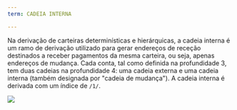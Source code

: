 ```yaml
---
term: CADEIA INTERNA

---
```

Na derivação de carteiras determinísticas e hierárquicas, a cadeia interna é um ramo de derivação utilizado para gerar endereços de receção destinados a receber pagamentos da mesma carteira, ou seja, apenas endereços de mudança. Cada conta, tal como definida na profundidade 3, tem duas cadeias na profundidade 4: uma cadeia externa e uma cadeia interna (também designada por "cadeia de mudança"). A cadeia interna é derivada com um índice de `/1/`.

![](../../dictionnaire/assets/22.webp)